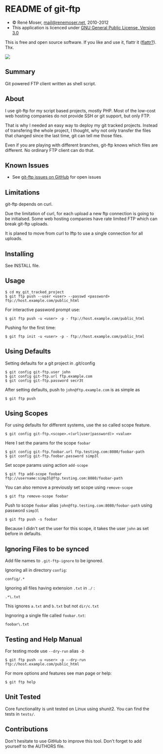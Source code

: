 README of git-ftp
=================

* &copy; René Moser, mail@renemoser.net, 2010-2012
* This application is licenced under [GNU General Public License, Version 3.0]

This is free and open source software. If you like and use it, flattr it ([flattr?][WhatisFlattr]). Thx.

[![][FlattrButton]][FlattrLink] 


Summary
-------

Git powered FTP client written as shell script.


About
-----

I use git-ftp for my script based projects, mostly PHP. Most of the low-cost
web hosting companies do not provide SSH or git support, but only FTP.

That is why I needed an easy way to deploy my git tracked projects. Instead of
transfering the whole project, I thought, why not only transfer the files
that changed since the last time, git can tell me those files.

Even if you are playing with different branches, git-ftp knows which files
are different. No ordinary FTP client can do that.


Known Issues
------------

 * See [git-ftp issues on GitHub] for open issues


Limitations
-----------

git-ftp depends on curl.

Due the limitation of curl, for each upload a new ftp connection is going to
be initialsed. Some web hosting companies have rate limited FTP which can break git-ftp uploads.

It is planed to move from curl to lftp to use a single connection for all uploads.


Installing
----------

See INSTALL file.


Usage
-----

    $ cd my_git_tracked_project
    $ git ftp push --user <user> --passwd <password> ftp://host.example.com/public_html

For interactive password prompt use:

    $ git ftp push -u <user> -p - ftp://host.example.com/public_html

Pushing for the first time:

    $ git ftp init -u <user> -p - ftp://host.example.com/public_html

Using Defaults
--------------

Setting defaults for a git project in .git/config

	$ git config git-ftp.user john
	$ git config git-ftp.url ftp.example.com
	$ git config git-ftp.password secr3t

After setting defaults, push to `john@ftp.example.com` is as simple as

	$ git ftp push


Using Scopes
------------

For using defaults for different systems, use the so called scope feature.

	$ git config git-ftp.<scope>.<(url|user|password)> <value>

Here I set the params for the scope `foobar`

	$ git config git-ftp.foobar.url ftp.testing.com:8080/foobar-path
	$ git config git-ftp.foobar.password simp3l

Set scope params using action `add-scope`

	$ git ftp add-scope foobar ftp://username:simp3l@ftp.testing.com:8080/foobar-path

You can also remove a previously set scope using `remove-scope`

	$ git ftp remove-scope foobar

Push to scope `foobar` alias `john@ftp.testing.com:8080/foobar-path` using password `simp3l`

	$ git ftp push -s foobar

Because I didn't set the user for this scope, it takes the user `john` as set before in defaults.


Ignoring Files to be synced
---------------------------

Add file names to `.git-ftp-ignore` to be ignored.

Ignoring all in directory `config`:

	config/.*

Ignoring all files having extension `.txt` in `./` :

	.*\.txt

This ignores `a.txt` and `b.txt` but not `dir/c.txt`

Ingnoring a single file called `foobar.txt`:

	foobar\.txt


Testing and Help Manual
-----------------------

For testing mode use `--dry-run` alias `-D`

    $ git ftp push -u <user> -p --dry-run ftp://host.example.com/public_html

For more options and features see man page or help:

    $ git ftp help


Unit Tested
-----------

Core functionality is unit tested on Linux using shunit2. You can find the tests in `tests/`.


Contributions
-------------

Don't hesitate to use GitHub to improve this tool. Don't forget to add yourself to the AUTHORS file.

[git-ftp issues on GitHub]: http://github.com/resmo/git-ftp/issues
[WhatisFlattr]: http://en.wikipedia.org/wiki/Flattr
[FlattrLink]: https://flattr.com/thing/99914/Git-ftp
[FlattrButton]: http://api.flattr.com/button/button-static-50x60.png
[GNU General Public License, Version 3.0]: http://www.gnu.org/licenses/gpl-3.0-standalone.html
